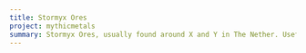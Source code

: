 ```yaml
---
title: Stormyx Ores
project: mythicmetals
summary: Stormyx Ores, usually found around X and Y in The Nether. Useful for blah blah blah. 
---
```


